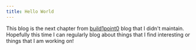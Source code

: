 ```yaml
---
title: Hello World
---
```


This blog is the next chapter from [build1point0](https://build1point0.tumblr.com) blog that I didn't maintain. Hopefully this time I can regularly blog about things that I find interesting or things that I am working on! 
